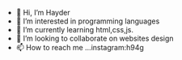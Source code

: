 - 👋 Hi, I’m Hayder
- 👀 I’m interested in programming languages
- 🌱 I’m currently learning html,css,js.
- 💞️ I’m looking to collaborate on websites design
- 📫 How to reach me ...instagram:h94g

<!---
h94gg/h94gg is a ✨ special ✨ repository because its `README.md` (this file) appears on your GitHub profile.
You can click the Preview link to take a look at your changes.
--->
